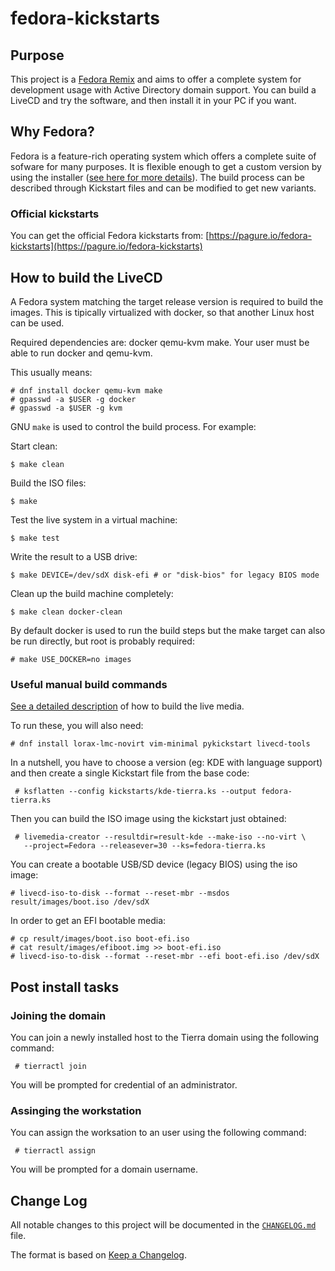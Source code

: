 # fedora-kickstarts

## Purpose

This project is a [Fedora Remix][01] and aims to offer a complete system for
development usage with Active Directory domain support. You can build a LiveCD
and try the software, and then install it in your PC if you want.

## Why Fedora?

Fedora is a feature-rich operating system which offers a complete suite of
sofware for many purposes. It is flexible enough to get a custom version by
using the installer ([see here for more details][02]).  The build process can
be described through Kickstart files and can be modified to get new variants.

### Official kickstarts

You can get the official Fedora kickstarts from:
[https://pagure.io/fedora-kickstarts](https://pagure.io/fedora-kickstarts)

## How to build the LiveCD

A Fedora system matching the target release version is required to build the
images. This is tipically virtualized with docker, so that another Linux host
can be used.

Required dependencies are: docker qemu-kvm make. Your user must be able to run
docker and qemu-kvm.

This usually means:

```
# dnf install docker qemu-kvm make
# gpasswd -a $USER -g docker
# gpasswd -a $USER -g kvm
```

GNU `make` is used to control the build process. For example:

Start clean:

```
$ make clean
```

Build the ISO files:

```
$ make
```

Test the live system in a virtual machine:

```
$ make test
```

Write the result to a USB drive:

```
$ make DEVICE=/dev/sdX disk-efi # or "disk-bios" for legacy BIOS mode
```

Clean up the build machine completely:

```
$ make clean docker-clean
```

By default docker is used to run the build steps but the make target can also
be run directly, but root is probably required:

```
# make USE_DOCKER=no images
```

### Useful manual build commands

[See a detailed description][03] of how to build the live media.

To run these, you will also need:

```
# dnf install lorax-lmc-novirt vim-minimal pykickstart livecd-tools
```

In a nutshell, you have to choose a version (eg: KDE with language support) and
then create a single Kickstart file from the base code:

```
 # ksflatten --config kickstarts/kde-tierra.ks --output fedora-tierra.ks
```

Then you can build the ISO image using the kickstart just obtained:

```
 # livemedia-creator --resultdir=result-kde --make-iso --no-virt \
   --project=Fedora --releasever=30 --ks=fedora-tierra.ks
```

You can create a bootable USB/SD device (legacy BIOS) using the iso image:

```
# livecd-iso-to-disk --format --reset-mbr --msdos result/images/boot.iso /dev/sdX
```

In order to get an EFI bootable media:

```
# cp result/images/boot.iso boot-efi.iso
# cat result/images/efiboot.img >> boot-efi.iso
# livecd-iso-to-disk --format --reset-mbr --efi boot-efi.iso /dev/sdX
```

## Post install tasks

### Joining the domain

You can join a newly installed host to the Tierra domain using the following command:

```
 # tierractl join
```

You will be prompted for credential of an administrator.

### Assinging the workstation

You can assign the worksation to an user using the following command:

```
 # tierractl assign
```

You will be prompted for a domain username.

## Change Log

All notable changes to this project will be documented in the [`CHANGELOG.md`](CHANGELOG.md) file.

The format is based on [Keep a Changelog][04].

[01]: https://fedoraproject.org/wiki/Remix
[02]: https://en.wikipedia.org/wiki/Anaconda_(installer)
[03]: https://fedoraproject.org/wiki/Livemedia-creator-_How_to_create_and_use_a_Live_CD
[04]: http://keepachangelog.com/
